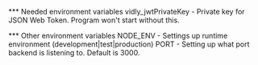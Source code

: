 \*\*\* Needed environment variables
vidly_jwtPrivateKey - Private key for JSON Web Token. Program won't start without this.

\*\*\* Other environment variables
NODE_ENV - Settings up runtime environment (development|test|production)
PORT - Setting up what port backend is listening to. Default is 3000.
